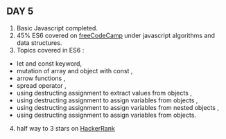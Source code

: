 ## DAY 5
1. Basic Javascript completed. 
2. 45% ES6 covered on [freeCodeCamp](https://www.freecodecamp.org/learn/) under javascript algorithms and data structures.
3. Topics covered in ES6 :
- let and const keyword,
- mutation of array and object with const ,
- arrow functions ,
- spread operator ,
- using destructing assignment to extract values from objects ,
- using destructing assignment to assign variables from objects ,
- using destructing assignment to assign variables from nested objects ,
- using destructing assignment to assign variables from objects.
4. half way to 3 stars on [HackerRank](https://www.hackerrank.com/domains/tutorials/10-days-of-javascript?filters%5Bstatus%5D%5B%5D=unsolved&badge_type=10-days-of-javascript)
